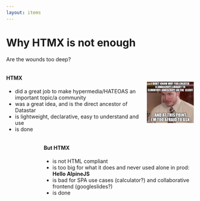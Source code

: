 ```yaml
---
layout: items
---
```



# Why HTMX is not enough
Are the wounds too deep?
<div style="display: flex; gap: 16px; align-items: center; justify-content: space-between;">
<div style="width: 75%; text-align: left;">
<h4>HTMX</h4>
<ul>
  <li>did a great job to make hypermedia/HATEOAS an important topic/a community</li>
    <li>was a great idea, and is the direct ancestor of Datastar</li>
  <li>is lightweight, declarative, easy to understand and use</li>
  <li>is done</li>
</ul>
</div>
<img src="../assets/at-this-point.png" alt="At this point" style="display: block; width: 25%;" />
</div>

<div style="width: 80%; text-align: left; margin-left: 20%;">
<h4>But HTMX</h4>
<ul>
  <li>is not HTML compliant</li>
  <li>is too big for what it does and never used alone in prod: <strong>Hello AlpineJS</strong></li>
  <li>is bad for SPA use cases (calculator?) and collaborative frontend (googleslides?)</li>
  <li>is done</li>
</ul>
</div>





